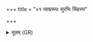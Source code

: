 +++
title = "०१ व्याघ्ररूपः सुरभिः सिंहस्य"

+++
<details><summary>मूलम् (GR)</summary>

व्याघ्ररूपः सुरभिः  
सिंहस्य रेतसा कृतः ।  
मध्ये पृथिव्या निष्ठितः  
सम् अख्यद् यातुधान्यः ॥
</details>